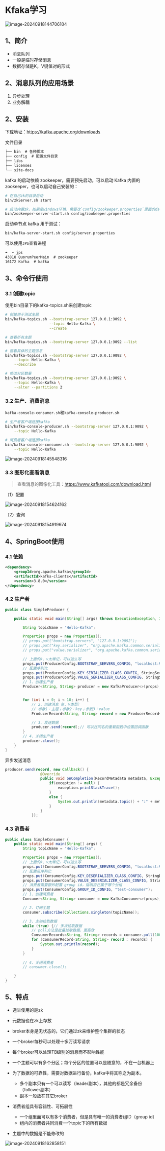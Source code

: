 # Kfaka学习

![image-20240918144706104](./images/image-20240918144706104.png)

## 1、简介

- 消息队列
- 一般是临时存储消息
- 数据存储是K，V键值对的形式

## 2、消息队列的应用场景

1. 异步处理
2. 业务解耦



## 2、安装

下载地址：https://kafka.apache.org/downloads



文件目录

```tex
├── bin  # 各种脚本
├── config  # 配置文件目录
├── libs
├── licenses
└── site-docs
```



kafka 的启动依赖 zookeeper，需要预先启动，可以启动 Kafka 内置的 zookeeper，也可以启动自己安装的：

```bash
# 在自己zk的目录启动
bin/zkServer.sh start

# 启动内置zk，如果是windows环境，需要改`config/zookeeper.properties`里面的dataDir
bin/zookeeper-server-start.sh config/zookeeper.properties
```



启动单节点 kafka 用于测试：

```bash
bin/kafka-server-start.sh config/server.properties
```



可以使用`JPS`查看进程

```tex
➜  ~ jps
43818 QuorumPeerMain  # zookeeper
16172 Kafka  # kafka
```



## 3、命令行使用

### 3.1 创建topic

使用bin目录下的kafka-topics.sh来创建topic

```bash
# 创建用于测试主题
bin/kafka-topics.sh --bootstrap-server 127.0.0.1:9092 \
                    --topic Hello-Kafka \
                    --create

# 查看所有主题
bin/kafka-topics.sh --bootstrap-server 127.0.0.1:9092 --list

# 查看具体的主题信息
bin/kafka-topics.sh --bootstrap-server 127.0.0.1:9092 \
	--topic Hello-Kafka \
	--describe 

# 修改分区数量
bin/kafka-topics.sh --bootstrap-server 127.0.0.1:9092 \
	--topic Hello-Kafka \
	--alter --partitions 2
```



### 3.2 生产、消费消息

`kafka-console-consumer.sh`和`kafka-console-producer.sh`

```bash
# 生产者客户端连接kafka
bin/kafka-console-producer.sh --bootstrap-server 127.0.0.1:9092 \
	--topic Hello-Kafka
	
# 消费者客户端连接kafka
bin/kafka-console-consumer.sh --bootstrap-server 127.0.0.1:9092 \
	--topic Hello-Kafka
```



![image-20240918145548316](./images/image-20240918145548316.png)

### 3.3 图形化查看消息

> 查看消息的图像化工具：https://www.kafkatool.com/download.html

（1）配置

![image-20240918154624162](./images/image-20240918154624162.png)

（2）查询

![image-20240918154919674](./images/image-20240918154919674.png)



## 4、SpringBoot使用

### 4.1 依赖

```xml
<dependency>
    <groupId>org.apache.kafka</groupId>
    <artifactId>kafka-clients</artifactId>
    <version>3.8.0</version>
</dependency>
```



### 4.2 生产者

```java
public class SimpleProducer {

    public static void main(String[] args) throws ExecutionException, InterruptedException {

        String topicName = "Hello-Kafka";

        Properties props = new Properties();
        // props.put("bootstrap.servers", "127.0.0.1:9092");
        // props.put("key.serializer", "org.apache.kafka.common.serialization.StringSerializer");
        // props.put("value.serializer", "org.apache.kafka.common.serialization.StringSerializer");

        // 上面的k、v太难记，可以这么写
        props.put(ProducerConfig.BOOTSTRAP_SERVERS_CONFIG, "localhost:9092");// 可以配置多个地址，逗号分隔
        // 配置序列化
        props.put(ProducerConfig.KEY_SERIALIZER_CLASS_CONFIG, StringSerializer.class.getName());
        props.put(ProducerConfig.VALUE_SERIALIZER_CLASS_CONFIG, StringSerializer.class.getName());
        // 1、创建生产者
        Producer<String, String> producer = new KafkaProducer<>(props);


        for (int i = 0; i < 10; i++) {
            // 2、创建消息（K、V类型）
            // 参数1：主题；参数2：key；参数3：value
            ProducerRecord<String, String> record = new ProducerRecord<>(topicName, "hello" + i, "world" + i);

            // 3、发送数据
            producer.send(record);// 可以在同名的重载函数中设置回调函数
        }
        // 4、关闭生产者
        producer.close();
    }
}
```



异步发送消息

```java
producer.send(record, new Callback() {
                @Override
                public void onCompletion(RecordMetadata metadata, Exception exception) {
                    if(exception != null) {
                        exception.printStackTrace();
                    }
                    else {
                        System.out.println(metadata.topic() + ":" + metadata.partition() + ":" + metadata.offset());
                    }
                }
            });
```





### 4.3 消费者

```java
public class SimpleConsumer {
    public static void main(String[] args) {
        String topicName = "Hello-Kafka";

        Properties props = new Properties();
        // 上面的k、v太难记，可以这么写
        props.put(ConsumerConfig.BOOTSTRAP_SERVERS_CONFIG, "localhost:9092");
        // 配置反序列化
        props.put(ConsumerConfig.KEY_DESERIALIZER_CLASS_CONFIG, StringDeserializer.class.getName());
        props.put(ConsumerConfig.VALUE_DESERIALIZER_CLASS_CONFIG, StringDeserializer.class.getName());
        // 消费者需要额外配置 group id，指明自己属于哪个分组
        props.put(ConsumerConfig.GROUP_ID_CONFIG, "test-consumer");
        // 1、创建消费者
        Consumer<String, String> consumer = new KafkaConsumer<>(props);

        // 2、订阅主题
        consumer.subscribe(Collections.singleton(topicName));

        // 3、主动拉取数据
        while (true) {// 多次拉取数据
            // poll方法是批量拉取数据，更高效
            ConsumerRecords<String, String> records = consumer.poll(100);
            for (ConsumerRecord<String, String> record : records) {
                System.out.println(record);
            }
        }
        
        // 4、关闭消费者
        // consumer.close();

    }
}
```



## 5、特点

- 选举使用的是zk
- 元数据也在zk上存放
- broker本身是无状态的，它们通过zk来维护整个集群的状态
- 一个broker每秒可以处理十多万读写请求
- 每个broker可以处理TB级别的消息而不影响性能
- 一个主题可以有多个分区；每个分区的位置可以是随意的，不在一台机器上
- 为了数据的可靠性，需要对数据进行备份，kafka中将其称之为副本。
    - 多个副本只有一个可以读写（leader副本），其他的都是冗余备份（follower副本）
    - 副本一般放在其它broker

- 消费者组具有容错性、可拓展性
    - 一个组里面可以有多个消费者，但是具有唯一的消费者组ID（group id）
    - 组内的消费者共同消费一个topic下的所有数据

- 主题中的数据是不能修改的

![image-20240918162858151](./images/image-20240918162858151.png)

